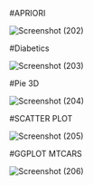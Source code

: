 #APRIORI

![Screenshot (202)](https://user-images.githubusercontent.com/110800354/236517047-21be8143-8a3f-4f64-a63d-b20814492d86.png)


#Diabetics

![Screenshot (203)](https://user-images.githubusercontent.com/110800354/236513501-bb6a4ec3-431c-46a4-b9d4-0f3da6c68795.png)

#Pie 3D

![Screenshot (204)](https://user-images.githubusercontent.com/110800354/236513886-20bba2d0-0df9-4c60-bf3f-0da6fbeb25d0.png)

#SCATTER PLOT

![Screenshot (205)](https://user-images.githubusercontent.com/110800354/236513988-fbba3c96-c150-4d7e-9cfd-0fecc0c73495.png)

#GGPLOT MTCARS

![Screenshot (206)](https://user-images.githubusercontent.com/110800354/236514077-07035937-c5ca-496d-bcd3-e4881fae3ed7.png)
